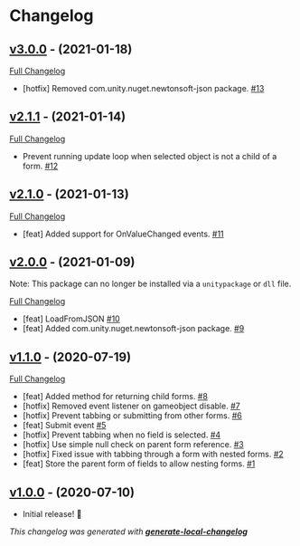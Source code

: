 # Changelog

## [v3.0.0](https://github.com/CandyCoded/Forms/tree/v3.0.0) - (2021-01-18)

[Full Changelog](https://github.com/CandyCoded/Forms/compare/v2.1.1...v3.0.0)

- [hotfix] Removed com.unity.nuget.newtonsoft-json package. [#13](https://github.com/CandyCoded/Forms/pull/13)

## [v2.1.1](https://github.com/CandyCoded/Forms/tree/v2.1.1) - (2021-01-14)

[Full Changelog](https://github.com/CandyCoded/Forms/compare/v2.1.0...v2.1.1)

- Prevent running update loop when selected object is not a child of a form. [#12](https://github.com/CandyCoded/Forms/pull/12)

## [v2.1.0](https://github.com/CandyCoded/Forms/tree/v2.1.0) - (2021-01-13)

[Full Changelog](https://github.com/CandyCoded/Forms/compare/v2.0.0...v2.1.0)

- [feat] Added support for OnValueChanged events. [#11](https://github.com/CandyCoded/Forms/pull/11)

## [v2.0.0](https://github.com/CandyCoded/Forms/tree/v2.0.0) - (2021-01-09)

Note: This package can no longer be installed via a `unitypackage` or `dll` file.

[Full Changelog](https://github.com/CandyCoded/Forms/compare/v1.1.0...v2.0.0)

- [feat] LoadFromJSON [#10](https://github.com/CandyCoded/Forms/pull/10)
- [feat] Added com.unity.nuget.newtonsoft-json package. [#9](https://github.com/CandyCoded/Forms/pull/9)

## [v1.1.0](https://github.com/CandyCoded/Forms/tree/v1.1.0) - (2020-07-19)

[Full Changelog](https://github.com/CandyCoded/Forms/compare/v1.0.0...v1.1.0)

- [feat] Added method for returning child forms. [#8](https://github.com/CandyCoded/Forms/pull/8)
- [hotfix] Removed event listener on gameobject disable. [#7](https://github.com/CandyCoded/Forms/pull/7)
- [hotfix] Prevent tabbing or submitting from other forms. [#6](https://github.com/CandyCoded/Forms/pull/6)
- [feat] Submit event [#5](https://github.com/CandyCoded/Forms/pull/5)
- [hotfix] Prevent tabbing when no field is selected. [#4](https://github.com/CandyCoded/Forms/pull/4)
- [hotfix] Use simple null check on parent form reference. [#3](https://github.com/CandyCoded/Forms/pull/3)
- [hotfix] Fixed issue with tabbing through a form with nested forms. [#2](https://github.com/CandyCoded/Forms/pull/2)
- [feat] Store the parent form of fields to allow nesting forms. [#1](https://github.com/CandyCoded/Forms/pull/1)

## [v1.0.0](https://github.com/CandyCoded/Forms/tree/v1.0.0) - (2020-07-10)

- Initial release! 🎉

_This changelog was generated with **[generate-local-changelog](https://github.com/neogeek/generate-local-changelog)**_

